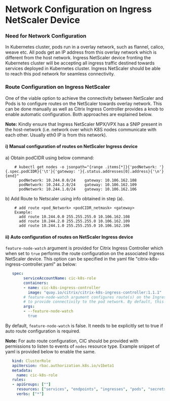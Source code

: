 # Network Configuration on Ingress NetScaler Device

### Need for Network Configuration

In Kubernetes cluster, pods run in a overlay network, such as flannel, calico, weave etc. All pods get an IP address from this overlay network which is different from the host network.
Ingress NetScaler device fronting the Kubernetes cluster will be accepting all ingress traffic destined towards services deployed in Kubernetes cluster. Ingress NetScaler should be able to reach this pod network for seamless connectivity.

### Route Configuration on Ingress NetScaler

One of the viable option to achieve the connectivity between NetScaler and Pods is to configure routes on the NetScaler towards overlay network.
This can be done manually as well as Citrix Ingress Controller provides a knob to enable automatic configuration. Both approaches are explained below.

**Note:** Kindly ensure that Ingress NetScaler MPX/VPX has a SNIP present in the host-network (i.e. network over which K8S nodes communicate with each other. Usually eth0 IP is from this network).


#### i) Manual configuration of routes on NetScaler Ingress device
   
a) Obtain podCIDR using below command:
```console
    # kubectl get nodes -o jsonpath="{range .items[*]}{'podNetwork: '}{.spec.podCIDR}{'\t'}{'gateway: '}{.status.addresses[0].address}{'\n'}{end}"
      podNetwork: 10.244.0.0/24    gateway: 10.106.162.108
      podNetwork: 10.244.2.0/24    gateway: 10.106.162.109
      podNetwork: 10.244.1.0/24    gateway: 10.106.162.106
```

b) Add Route to Netscaler using info obtained in step (a).
```console
    # add route <pod_Network> <podCIDR_netmask> <gateway>
    Example:
      add route 10.244.0.0 255.255.255.0 10.106.162.108
      add route 10.244.2.0 255.255.255.0 10.106.162.109
      add route 10.244.1.0 255.255.255.0 10.106.162.106
```

#### ii) Auto configuration of routes on NetScaler Ingress device

`feature-node-watch` argument is provided for Citrix Ingress Controller which when set to `true` performs the route configuration on the associated Ingress NetScaler device.
This option can be specified in the yaml file "citrix-k8s-ingress-controller.yaml" as below:

```yaml
   spec:
        serviceAccountName: cic-k8s-role
        containers:
        - name: cic-k8s-ingress-controller
          image: "quay.io/citrix/citrix-k8s-ingress-controller:1.1.1"
        # feature-node-watch argument configures route(s) on the Ingress NetScaler
        # to provide connectivity to the pod network. By default, this feature is disabled.
        args:
        - --feature-node-watch
          true
```

By default, `feature-node-watch` is false. It needs to be explicitly set to true if auto route configuration is required. 

**Note:** For auto route configuration, CIC should be provided with permissions to listen to events of `nodes` resource type. Example snippet of yaml is provided below to enable the same.

```yaml
   kind: ClusterRole
   apiVersion: rbac.authorization.k8s.io/v1beta1
   metadata:
     name: cic-k8s-role
   rules:
   - apiGroups: [""]
     resources: ["services", "endpoints", "ingresses", "pods", "secrets", "nodes"]
     verbs: ["*"]
```
